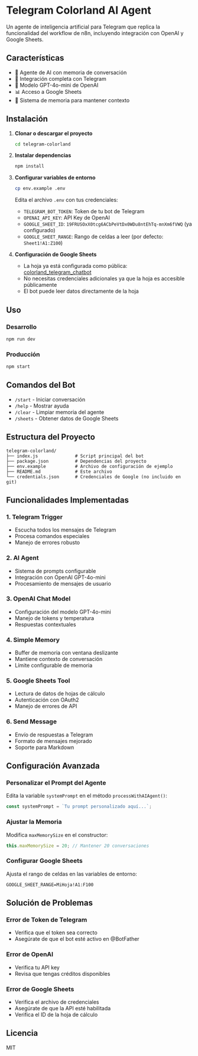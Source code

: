 # Telegram Colorland AI Agent

Un agente de inteligencia artificial para Telegram que replica la funcionalidad del workflow de n8n, incluyendo integración con OpenAI y Google Sheets.

## Características

- 🤖 Agente de AI con memoria de conversación
- 📱 Integración completa con Telegram
- 🧠 Modelo GPT-4o-mini de OpenAI
- 📊 Acceso a Google Sheets
- 💾 Sistema de memoria para mantener contexto

## Instalación

1. **Clonar o descargar el proyecto**
   ```bash
   cd telegram-colorland
   ```

2. **Instalar dependencias**
   ```bash
   npm install
   ```

3. **Configurar variables de entorno**
   ```bash
   cp env.example .env
   ```
   
   Edita el archivo `.env` con tus credenciales:
   - `TELEGRAM_BOT_TOKEN`: Token de tu bot de Telegram
   - `OPENAI_API_KEY`: API Key de OpenAI
   - `GOOGLE_SHEET_ID`: `19FRUSOxX0tcg6ACbPeVtDx0WDu8ntEhTq-mnXm6fVWQ` (ya configurado)
   - `GOOGLE_SHEET_RANGE`: Rango de celdas a leer (por defecto: `Sheet1!A1:Z100`)

4. **Configuración de Google Sheets**
   - La hoja ya está configurada como pública: [colorland_telegram_chatbot](https://docs.google.com/spreadsheets/d/19FRUSOxX0tcg6ACbPeVtDx0WDu8ntEhTq-mnXm6fVWQ/edit?gid=0#gid=0)
   - No necesitas credenciales adicionales ya que la hoja es accesible públicamente
   - El bot puede leer datos directamente de la hoja

## Uso

### Desarrollo
```bash
npm run dev
```

### Producción
```bash
npm start
```

## Comandos del Bot

- `/start` - Iniciar conversación
- `/help` - Mostrar ayuda
- `/clear` - Limpiar memoria del agente
- `/sheets` - Obtener datos de Google Sheets

## Estructura del Proyecto

```
telegram-colorland/
├── index.js              # Script principal del bot
├── package.json          # Dependencias del proyecto
├── env.example           # Archivo de configuración de ejemplo
├── README.md             # Este archivo
└── credentials.json      # Credenciales de Google (no incluido en git)
```

## Funcionalidades Implementadas

### 1. Telegram Trigger
- Escucha todos los mensajes de Telegram
- Procesa comandos especiales
- Manejo de errores robusto

### 2. AI Agent
- Sistema de prompts configurable
- Integración con OpenAI GPT-4o-mini
- Procesamiento de mensajes de usuario

### 3. OpenAI Chat Model
- Configuración del modelo GPT-4o-mini
- Manejo de tokens y temperatura
- Respuestas contextuales

### 4. Simple Memory
- Buffer de memoria con ventana deslizante
- Mantiene contexto de conversación
- Límite configurable de memoria

### 5. Google Sheets Tool
- Lectura de datos de hojas de cálculo
- Autenticación con OAuth2
- Manejo de errores de API

### 6. Send Message
- Envío de respuestas a Telegram
- Formato de mensajes mejorado
- Soporte para Markdown

## Configuración Avanzada

### Personalizar el Prompt del Agente
Edita la variable `systemPrompt` en el método `processWithAIAgent()`:

```javascript
const systemPrompt = `Tu prompt personalizado aquí...`;
```

### Ajustar la Memoria
Modifica `maxMemorySize` en el constructor:

```javascript
this.maxMemorySize = 20; // Mantener 20 conversaciones
```

### Configurar Google Sheets
Ajusta el rango de celdas en las variables de entorno:

```env
GOOGLE_SHEET_RANGE=MiHoja!A1:F100
```

## Solución de Problemas

### Error de Token de Telegram
- Verifica que el token sea correcto
- Asegúrate de que el bot esté activo en @BotFather

### Error de OpenAI
- Verifica tu API key
- Revisa que tengas créditos disponibles

### Error de Google Sheets
- Verifica el archivo de credenciales
- Asegúrate de que la API esté habilitada
- Verifica el ID de la hoja de cálculo

## Licencia

MIT
